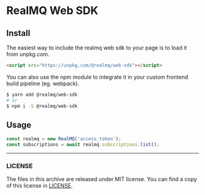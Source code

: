 # RealMQ Web SDK

## Install

The easiest way to include the realmq web sdk to your page is to load it from unpkg.com.

```html
<script src="https://unpkg.com/@realmq/web-sdk"></script>
```

You can also use the npm module to integrate it in your custom frontend build pipeline (eg. webpack).

```bash
$ yarn add @realmq/web-sdk
# or
$ npm i -S @realmq/web-sdk
```

## Usage

```js
const realmq = new RealMQ('access_token');
const subscriptions = await realmq.subscriptions.list();
```

---

### LICENSE

The files in this archive are released under MIT license.
You can find a copy of this license in [LICENSE](LICENSE).
